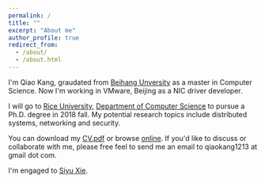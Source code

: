 ```yaml
---
permalink: /
title: ""
excerpt: "About me"
author_profile: true
redirect_from: 
  - /about/
  - /about.html
---
```


I'm Qiao Kang, graudated from [Beihang Unversity](http://ev.buaa.edu.cn/)
as a master in Computer Science.
Now I'm working in VMware, Beijing as a NIC driver developer.

I will go to [Rice University](http://www.rice.edu/),
[Department of Computer Science](https://www.cs.rice.edu/) 
to pursue a Ph.D. degree in 2018 fall.
My potential research topics include distributed systems, networking and security.

You can download my [CV.pdf](http://oncob6r5y.bkt.clouddn.com/Qiao_Kang_VMware_CV.pdf) 
or browse [online](http://localhost:4000/cv/).
If you'd like to discuss or collaborate with me, please free feel to send
me an email to qiaokang1213 at gmail dot com.

I'm engaged to [Siyu Xie](https://xiesiyu7.github.io/).
